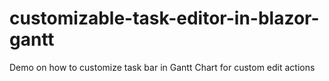 # customizable-task-editor-in-blazor-gantt
Demo on how to customize task bar in Gantt Chart for custom edit actions
